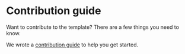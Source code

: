# Contribution guide

Want to contribute to the template? There are a few things you need to know.

We wrote a [contribution guide](https://equinor.github.io/template-fastapi-react/docs/contribute/how-to-start-contributing) to help you get started.
